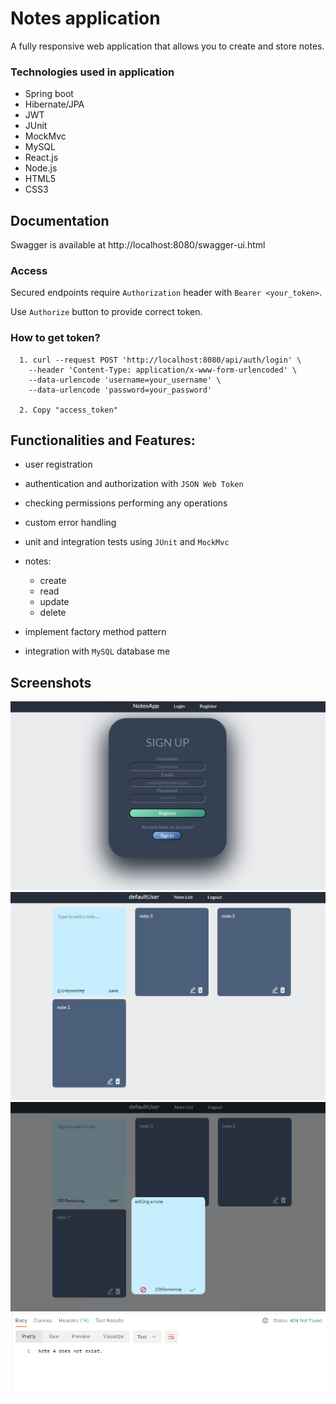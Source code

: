 # Notes application

A fully responsive web application that allows you to create and store notes.

### Technologies used in application

- Spring boot
- Hibernate/JPA
- JWT
- JUnit
- MockMvc
- MySQL
- React.js
- Node.js
- HTML5
- CSS3

## Documentation

Swagger is available at http://localhost:8080/swagger-ui.html

### Access

Secured endpoints require `Authorization` header with `Bearer <your_token>`.

Use `Authorize` button to provide correct token.

### How to get token?

```
  1. curl --request POST 'http://localhost:8080/api/auth/login' \
    --header 'Content-Type: application/x-www-form-urlencoded' \
    --data-urlencode 'username=your_username' \
    --data-urlencode 'password=your_password'
     
  2. Copy "access_token"
```

## **Functionalities and Features:**

- user registration

- authentication and authorization with `JSON Web Token`

- checking permissions performing any operations

- custom error handling

- unit and integration tests using `JUnit` and `MockMvc`

- notes:
    - create
    - read
    - update
    - delete

- implement factory method pattern

- integration with `MySQL` database me

## Screenshots

![registration](registration.png)
![noteList](notes.png)
![registration](editingNote.png)
![exception](exception.png)